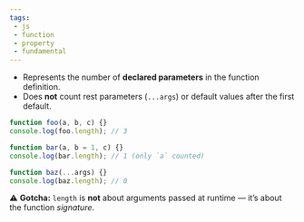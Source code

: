 ```yaml
---
tags: 
 - js
 - function
 - property
 - fundamental
---
```

- Represents the number of **declared parameters** in the function definition.
- Does **not** count rest parameters (`...args`) or default values after the first default.
```js
function foo(a, b, c) {}
console.log(foo.length); // 3

function bar(a, b = 1, c) {}
console.log(bar.length); // 1 (only `a` counted)

function baz(...args) {}
console.log(baz.length); // 0
```

⚠️ **Gotcha:** `length` is **not** about arguments passed at runtime — it’s about the function _signature_.